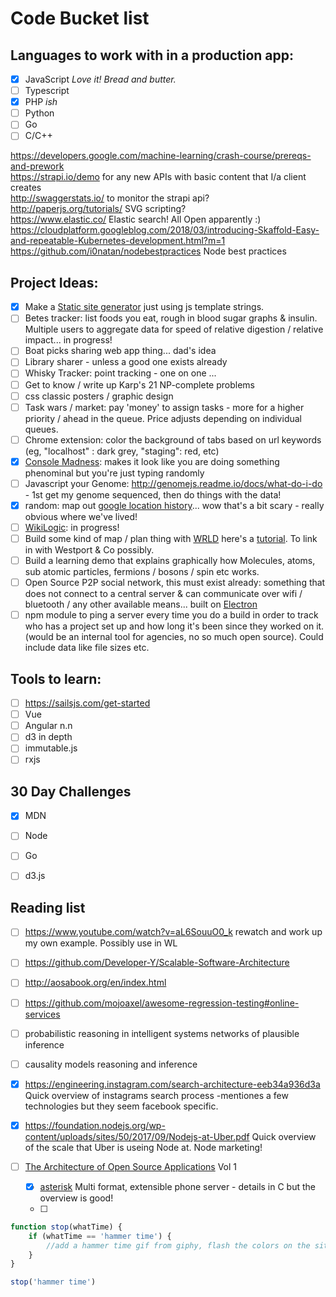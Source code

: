 # Code Bucket list

## Languages to work with in a production app:

 - [x] JavaScript *Love it! Bread and butter.*
 - [ ] Typescript
 - [x] PHP *ish*
 - [ ] Python
 - [ ] Go
 - [ ] C/C++
 
https://developers.google.com/machine-learning/crash-course/prereqs-and-prework  
https://strapi.io/demo for any new APIs with basic content that I/a client creates  
http://swaggerstats.io/ to monitor the strapi api?  
http://paperjs.org/tutorials/ SVG scripting?  
https://www.elastic.co/ Elastic search! All Open apparently :)
https://cloudplatform.googleblog.com/2018/03/introducing-Skaffold-Easy-and-repeatable-Kubernetes-development.html?m=1
https://github.com/i0natan/nodebestpractices Node best practices

## Project Ideas:

 - [x] Make a [Static site generator](https://www.npmjs.com/package/mini-site-generator) just using js template strings.
 - [ ] Betes tracker: list foods you eat, rough in blood sugar graphs & insulin. Multiple users to aggregate data for speed of relative digestion / relative impact... in progress!
 - [ ] Boat picks sharing web app thing... dad's idea
 - [ ] Library sharer - unless a good one exists already
 - [ ] Whisky Tracker: point tracking - one on one ...
 - [ ] Get to know / write up Karp's 21 NP-complete problems
 - [ ] css classic posters / graphic design
 - [ ] Task wars / market: pay 'money' to assign tasks - more for a higher priority / ahead in the queue. Price adjusts depending on individual queues.
 - [ ] Chrome extension: color the background of tabs based on url keywords (eg, "localhost" : dark grey, "staging": red, etc)
 - [x] [Console Madness](https://github.com/ijmccallum/consoleMadness): makes it look like you are doing something phenominal but you're just typing randomly
 - [ ] Javascript your Genome: http://genomejs.readme.io/docs/what-do-i-do - 1st get my genome sequenced, then do things with the data!
 - [x] random: map out [google location history](https://codeburst.io/how-i-created-a-heatmap-of-my-location-history-with-javascript-google-maps-972a2d1be240)... wow that's a bit scary - really obvious where we've lived!
 - [ ] [WikiLogic](https://github.com/WikiLogic/WikiLogic): in progress!
 - [ ] Build some kind of map / plan thing with [WRLD](https://www.wrld3d.com/) here's a [tutorial](https://www.sitepoint.com/building-dynamic-3d-maps/). To link in with Westport & Co possibly.
 - [ ] Build a learning demo that explains graphically how Molecules, atoms, sub atomic particles, fermions / bosons / spin etc works.
 - [ ] Open Source P2P social network, this must exist already: something that does not connect to a central server & can communicate over wifi / bluetooth / any other available means... built on [Electron](http://electron.atom.io/) 
 - [ ] npm module to ping a server every time you do a build in order to track who has a project set up and how long it's been since they worked on it. (would be an internal tool for agencies, no so much open source). Could include data like file sizes etc.

## Tools to learn:

 - [ ] https://sailsjs.com/get-started
 - [ ] Vue
 - [ ] Angular n.n
 - [ ] d3 in depth
 - [ ] immutable.js
 - [ ] rxjs

## 30 Day Challenges 

 - [x] MDN
 - [ ] Node
 - [ ] Go
 - [ ] d3.js
 
 
## Reading list

- [ ] https://www.youtube.com/watch?v=aL6SouuO0_k rewatch and work up my own example. Possibly use in WL
- [ ] https://github.com/Developer-Y/Scalable-Software-Architecture
- [ ] http://aosabook.org/en/index.html
- [ ] https://github.com/mojoaxel/awesome-regression-testing#online-services

- [ ] probabilistic reasoning in intelligent systems networks of plausible inference
- [ ] causality models reasoning and inference
- [x] https://engineering.instagram.com/search-architecture-eeb34a936d3a Quick overview of instagrams search process -mentiones a few technologies but they seem facebook specific.
- [x] https://foundation.nodejs.org/wp-content/uploads/sites/50/2017/09/Nodejs-at-Uber.pdf Quick overview of the scale that Uber is useing Node at. Node marketing!
- [ ] [The Architecture of Open Source Applications](http://aosabook.org/en/index.html) Vol 1
    - [x] [asterisk](http://aosabook.org/en/asterisk.html) Multi format, extensible phone server - details in C but the overview is good!
    - [ ]


```js
function stop(whatTime) {
	if (whatTime == 'hammer time') {
		//add a hammer time gif from giphy, flash the colors on the site
	}
}

stop('hammer time')
```
